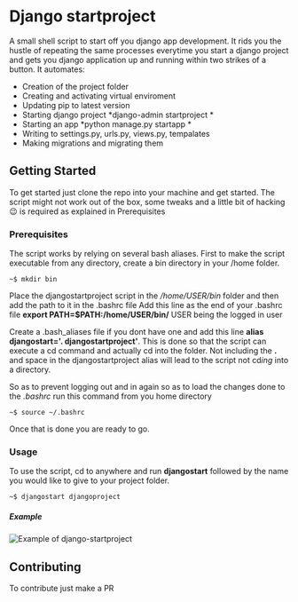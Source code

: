 # Django startproject

A small shell script to start off you django app development. It rids you the hustle of repeating the same processes everytime you start a django project and gets you django application up and running within two strikes of a button. It automates: 
* Creation of the project folder 
* Creating and activating virtual enviroment
* Updating pip to latest version
* Starting django project *django-admin startproject *
* Starting an app *python manage.py startapp *
* Writing to settings.py, urls.py, views.py, tempalates
* Making migrations and migrating them


## Getting Started

To get started just clone the repo into your machine and get started. The script might not work out of the box, some tweaks and a little bit of hacking :wink: is required as explained in Prerequisites

### Prerequisites

The script works by relying on several bash aliases. 
First to make the script executable from any directory, create a bin directory in your /home folder.

```
~$ mkdir bin
```
Place the djangostartproject script in the */home/USER/bin* folder and then add the path to it in the .bashrc file
Add this line as the end of your .bashrc file **export PATH=$PATH:/home/USER/bin/** USER being the logged in user

Create a .bash_aliases file if you dont have one and add this line **alias djangostart='. djangostartproject'**. 
This is done so that the script can execute a cd command and actually cd into the folder. Not including the **.** and space in the djangostartproject alias will lead to the script not cd*ing* into a directory.

So as to prevent logging out and in again so as to load the changes done to the *.bashrc* run this command from you home directory
```
~$ source ~/.bashrc
``` 

Once that is done you are ready to go.

### Usage
To use the script, cd to anywhere and run **djangostart** followed by the name you would like to give to your project folder.

```
~$ djangostart djangoproject
```
##### Example
![Example of django-startproject](https://github.com/coderjaymoh/django-startproject/blob/master/Peek%202019-10-24%2004-58.gif)

## Contributing
To contribute just make a PR 

